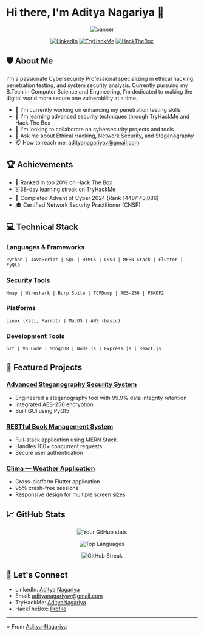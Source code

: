 # Hi there, I'm Aditya Nagariya 👋

<div align="center">
<img src="/api/placeholder/800/200" alt="banner" />

[![LinkedIn](https://img.shields.io/badge/LinkedIn-0077B5?style=for-the-badge&logo=linkedin&logoColor=white)](https://linkedin.com/in/aditya-nagariya-veni-vidi-vici)
[![TryHackMe](https://img.shields.io/badge/TryHackMe-212C42?style=for-the-badge&logo=tryhackme&logoColor=white)](https://tryhackme.com/r/p/AdityaNagariya)
[![HackTheBox](https://img.shields.io/badge/HackTheBox-111927?style=for-the-badge&logo=hackthebox&logoColor=9FEF00)](https://app.hackthebox.com/profile/1471799)
</div>

## 🛡️ About Me

I'm a passionate Cybersecurity Professional specializing in ethical hacking, penetration testing, and system security analysis. Currently pursuing my B.Tech in Computer Science and Engineering, I'm dedicated to making the digital world more secure one vulnerability at a time.

- 🔭 I'm currently working on enhancing my penetration testing skills
- 🌱 I'm learning advanced security techniques through TryHackMe and Hack The Box
- 👯 I'm looking to collaborate on cybersecurity projects and tools
- 💬 Ask me about Ethical Hacking, Network Security, and Steganography
- 📫 How to reach me: adityanagariyav@gmail.com

## 🏆 Achievements

- 🎯 Ranked in top 20% on Hack The Box
- 🎖️ 38-day learning streak on TryHackMe
- 🏅 Completed Advent of Cyber 2024 (Rank 1448/143,086)
- 🎓 Certified Network Security Practitioner (CNSP)

## 💻 Technical Stack

### Languages & Frameworks
```
Python | JavaScript | SQL | HTML5 | CSS3 | MERN Stack | Flutter | PyQt5
```

### Security Tools
```
Nmap | Wireshark | Burp Suite | TCPDump | AES-256 | PBKDF2
```

### Platforms
```
Linux (Kali, Parrot) | MacOS | AWS (basic)
```

### Development Tools
```
Git | VS Code | MongoDB | Node.js | Express.js | React.js
```

## 🚀 Featured Projects

### [Advanced Steganography Security System](https://github.com/Aditya-Nagariya/Steganography)
- Engineered a steganography tool with 99.9% data integrity retention
- Integrated AES-256 encryption
- Built GUI using PyQt5

### [RESTful Book Management System](https://github.com/Aditya-Nagariya/MERN-Stack-Project)
- Full-stack application using MERN Stack
- Handles 100+ concurrent requests
- Secure user authentication

### [Clima — Weather Application](https://github.com/Aditya-Nagariya/Flutter_Self)
- Cross-platform Flutter application
- 95% crash-free sessions
- Responsive design for multiple screen sizes

## 📈 GitHub Stats

<div align="center">

![Your GitHub stats](https://github-readme-stats.vercel.app/api?username=Aditya-Nagariya&show_icons=true&theme=radical)

![Top Languages](https://github-readme-stats.vercel.app/api/top-langs/?username=Aditya-Nagariya&layout=compact&theme=radical)

![GitHub Streak](https://github-readme-streak-stats.herokuapp.com/?user=Aditya-Nagariya&theme=radical)

</div>

## 🤝 Let's Connect

- LinkedIn: [Aditya Nagariya](https://linkedin.com/in/aditya-nagariya-veni-vidi-vici)
- Email: adityanagariyav@gmail.com
- TryHackMe: [AdityaNagariya](https://tryhackme.com/r/p/AdityaNagariya)
- HackTheBox: [Profile](https://app.hackthebox.com/profile/1471799)

---
⭐️ From [Aditya-Nagariya](https://github.com/Aditya-Nagariya)
